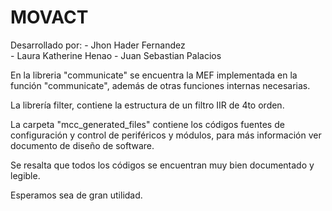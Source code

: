# MOVACT

  Desarrollado por:
               -  Jhon Hader Fernandez  
               -  Laura Katherine Henao
               - Juan Sebastian Palacios


En la libreria "communicate" se encuentra la MEF implementada en la función 
"communicate", además de otras funciones internas necesarias.

La librería filter, contiene la estructura de un filtro IIR de 4to orden.

La carpeta "mcc_generated_files" contiene los códigos fuentes de configuración 
y control de periféricos y módulos, para más información ver documento de diseño 
de software.

Se resalta que todos los códigos se encuentran muy bien documentado y legible.

Esperamos sea de gran utilidad.


